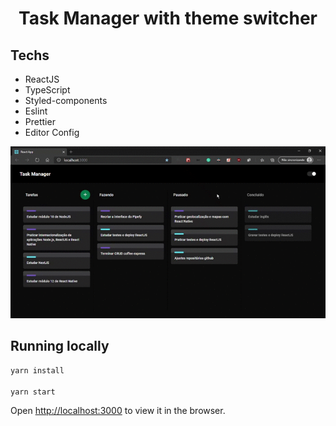 <h1 align="center">
  Task Manager with theme switcher
</h1>

## Techs
- ReactJS
- TypeScript
- Styled-components
- Eslint
- Prettier
- Editor Config

<p align="center">
  <img alt="Coffee express" src=".github/task.gif" width="620">
</p>

## Running locally

```sh
yarn install

yarn start
```
Open [http://localhost:3000](http://localhost:3000) to view it in the browser.
